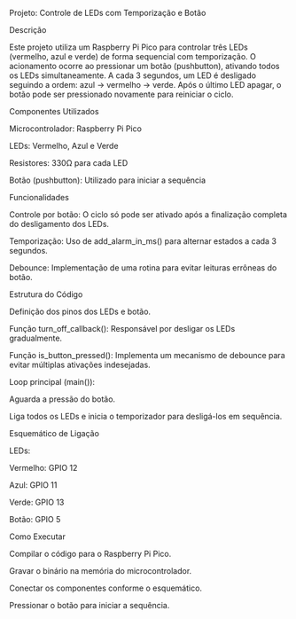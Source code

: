 Projeto: Controle de LEDs com Temporização e Botão

Descrição

Este projeto utiliza um Raspberry Pi Pico para controlar três LEDs (vermelho, azul e verde) de forma sequencial com temporização. O acionamento ocorre ao pressionar um botão (pushbutton), ativando todos os LEDs simultaneamente. A cada 3 segundos, um LED é desligado seguindo a ordem: azul → vermelho → verde. Após o último LED apagar, o botão pode ser pressionado novamente para reiniciar o ciclo.

Componentes Utilizados

Microcontrolador: Raspberry Pi Pico

LEDs: Vermelho, Azul e Verde

Resistores: 330Ω para cada LED

Botão (pushbutton): Utilizado para iniciar a sequência

Funcionalidades

Controle por botão: O ciclo só pode ser ativado após a finalização completa do desligamento dos LEDs.

Temporização: Uso de add_alarm_in_ms() para alternar estados a cada 3 segundos.

Debounce: Implementação de uma rotina para evitar leituras errôneas do botão.

Estrutura do Código

Definição dos pinos dos LEDs e botão.

Função turn_off_callback(): Responsável por desligar os LEDs gradualmente.

Função is_button_pressed(): Implementa um mecanismo de debounce para evitar múltiplas ativações indesejadas.

Loop principal (main()):

Aguarda a pressão do botão.

Liga todos os LEDs e inicia o temporizador para desligá-los em sequência.

Esquemático de Ligação

LEDs:

Vermelho: GPIO 12

Azul: GPIO 11

Verde: GPIO 13

Botão: GPIO 5

Como Executar

Compilar o código para o Raspberry Pi Pico.

Gravar o binário na memória do microcontrolador.

Conectar os componentes conforme o esquemático.

Pressionar o botão para iniciar a sequência.
